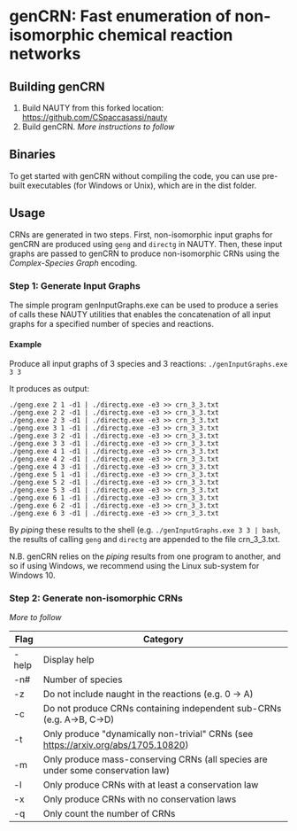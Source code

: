 # genCRN: Fast enumeration of non-isomorphic chemical reaction networks

## Building genCRN
1. Build NAUTY from this forked location: https://github.com/CSpaccasassi/nauty
2. Build genCRN. *More instructions to follow*

## Binaries
To get started with genCRN without compiling the code, you can use pre-built executables (for Windows or Unix), which are in the dist folder.

## Usage
CRNs are generated in two steps. First, non-isomorphic input graphs for genCRN are produced using `geng` and `directg` in NAUTY. Then, these input graphs are passed to genCRN to produce non-isomorphic CRNs using the *Complex-Species Graph* encoding.

### Step 1: Generate Input Graphs
The simple program genInputGraphs.exe can be used to produce a series of calls these NAUTY utilities that enables the concatenation of all input graphs for a specified number of species and reactions. 

#### Example
Produce all input graphs of 3 species and 3 reactions: `./genInputGraphs.exe 3 3`

It produces as output:

```
./geng.exe 2 1 -d1 | ./directg.exe -e3 >> crn_3_3.txt
./geng.exe 2 2 -d1 | ./directg.exe -e3 >> crn_3_3.txt
./geng.exe 2 3 -d1 | ./directg.exe -e3 >> crn_3_3.txt
./geng.exe 3 1 -d1 | ./directg.exe -e3 >> crn_3_3.txt
./geng.exe 3 2 -d1 | ./directg.exe -e3 >> crn_3_3.txt
./geng.exe 3 3 -d1 | ./directg.exe -e3 >> crn_3_3.txt
./geng.exe 4 1 -d1 | ./directg.exe -e3 >> crn_3_3.txt
./geng.exe 4 2 -d1 | ./directg.exe -e3 >> crn_3_3.txt
./geng.exe 4 3 -d1 | ./directg.exe -e3 >> crn_3_3.txt
./geng.exe 5 1 -d1 | ./directg.exe -e3 >> crn_3_3.txt
./geng.exe 5 2 -d1 | ./directg.exe -e3 >> crn_3_3.txt
./geng.exe 5 3 -d1 | ./directg.exe -e3 >> crn_3_3.txt
./geng.exe 6 1 -d1 | ./directg.exe -e3 >> crn_3_3.txt
./geng.exe 6 2 -d1 | ./directg.exe -e3 >> crn_3_3.txt
./geng.exe 6 3 -d1 | ./directg.exe -e3 >> crn_3_3.txt
```

By *piping* these results to the shell (e.g. `./genInputGraphs.exe 3 3 | bash`, the results of calling `geng` and `directg` are appended to the file crn_3_3.txt.

N.B. genCRN relies on the *piping* results from one program to another, and so if using Windows, we recommend using the Linux sub-system for Windows 10. 

### Step 2: Generate non-isomorphic CRNs

*More to follow*

| Flag  | Category |
| ----- | -------- |
| -help | Display help |
| -n#   | Number of species |
| -z    | Do not include naught in the reactions (e.g. 0 -> A) |
| -c    | Do not produce CRNs containing independent sub-CRNs (e.g. A->B, C->D) |
| -t    | Only produce "dynamically non-trivial" CRNs (see https://arxiv.org/abs/1705.10820) |
| -m    | Only produce mass-conserving CRNs (all species are under some conservation law) |
| -l    | Only produce CRNs with at least a conservation law |
| -x    | Only produce CRNs with no conservation laws |
| -q    | Only count the number of CRNs |
